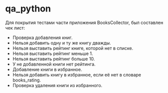 # qa_python
Для покрытия тестами части приложения BooksCollector, был составлен чек лист:
- Проверка добавления книг.
- Нельзя добавить одну и ту же книгу дважды.
- Нельзя выставить рейтинг книге, которой нет в списке.
- Нельзя выставить рейтинг меньше 1.
- Нельзя выставить рейтинг больше 10.
- У не добавленной книги нет рейтинга.
- Добавление книги в избранное.
- Нельзя добавить книгу в избранное, если её нет в словаре books_rating.
- Проверка удаления книги из избранного.